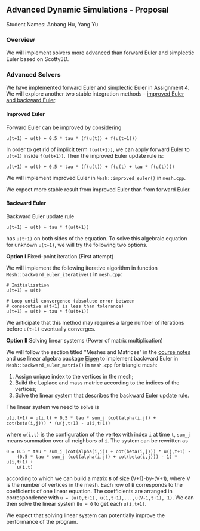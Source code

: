 ## Advanced Dynamic Simulations - Proposal

Student Names: Anbang Hu, Yang Yu

### Overview
We will implement solvers more advanced than forward Euler and simplectic Euler based on Scotty3D.

### Advanced Solvers
We have implemented forward Euler and simplectic Euler in Assignment 4. We will explore another two stable integration methods - [improved Euler and backward Euler](https://math.la.asu.edu/~dajones/class/275/ch2.pdf).

#### Improved Euler
Forward Euler can be improved by considering
```
u(t+1) = u(t) + 0.5 * tau * (f(u(t)) + f(u(t+1)))
```
In order to get rid of implicit term ```f(u(t+1))```, we can apply forward Euler to ```u(t+1)``` inside ```f(u(t+1))```. Then the improved Euler update rule is:
```
u(t+1) = u(t) + 0.5 * tau * (f(u(t)) + f(u(t) + tau * f(u(t))))
```
We will implement improved Euler in ```Mesh::improved_euler()``` in ```mesh.cpp```.

We expect more stable result from improved Euler than from forward Euler.


#### Backward Euler
Backward Euler update rule

```
u(t+1) = u(t) + tau * f(u(t+1))
```
has ```u(t+1)``` on both sides of the equation. To solve this algebraic equation for unknown ```u(t+1)```, we will try the following two options.

__Option I__ Fixed-point iteration (First attempt)

We will implement the following iterative algorithm in function ```Mesh::backward_euler_iterative()``` in ```mesh.cpp```:
```
# Initialization
u(t+1) = u(t)

# Loop until convergence (absolute error between
# consecutive u(t+1) is less than tolerance)
u(t+1) = u(t) + tau * f(u(t+1))
```

We anticipate that this method may requires a large number of iterations before ```u(t+1)``` eventually converges.

__Option II__ Solving linear systems (Power of matrix multiplication)

We will follow the section titled "Meshes and Matrices" in the [course notes](http://www.cs.cmu.edu/~kmcrane/Projects/DGPDEC/paper.pdf) and use linear algebra package [Eigen](http://eigen.tuxfamily.org/index.php?title=Main_Page) to implement backward Euler in ```Mesh::backward_euler_matrix()``` in ```mesh.cpp``` for triangle mesh:

1. Assign unique index to the vertices in the mesh;
2. Build the Laplace and mass matrice according to the indices of the vertices;
3. Solve the linear system that describes the backward Euler update rule.

The linear system we need to solve is
```
u(i,t+1) = u(i,t) + 0.5 * tau * sum_j (cot(alpha(i,j)) + cot(beta(i,j))) * (u(j,t+1) - u(i,t+1))
```
where ```u(i,t)``` is the configuration of the vertex with index ```i``` at time ```t```, ```sum_j``` means summation over all neighbors of ```i```. The system can be rewritten as
```
0 = 0.5 * tau * sum_j (cot(alpha(i,j)) + cot(beta(i,j))) * u(j,t+1) -
    (0.5 * tau * sum_j (cot(alpha(i,j)) + cot(beta(i,j))) - 1) * u(i,t+1) +
    u(i,t)
```
according to which we can build a matrix ```B``` of size (V+1)-by-(V+1), where V is the number of vertices in the mesh. Each row of ```B``` corresponds to the coefficients of one linear equation. The coefficients are arranged in correspondence with ```u = (u(0,t+1), u(1,t+1),...,u(V-1,t+1), 1)```. We can then solve the linear system ```Bu = 0``` to get each ```u(i,t+1)```.

We expect that solving linear system can potentially improve the performance of the program.
